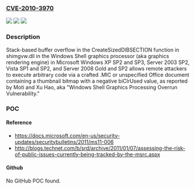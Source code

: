 ### [CVE-2010-3970](https://cve.mitre.org/cgi-bin/cvename.cgi?name=CVE-2010-3970)
![](https://img.shields.io/static/v1?label=Product&message=n%2Fa&color=blue)
![](https://img.shields.io/static/v1?label=Version&message=n%2Fa&color=blue)
![](https://img.shields.io/static/v1?label=Vulnerability&message=n%2Fa&color=brighgreen)

### Description

Stack-based buffer overflow in the CreateSizedDIBSECTION function in shimgvw.dll in the Windows Shell graphics processor (aka graphics rendering engine) in Microsoft Windows XP SP2 and SP3, Server 2003 SP2, Vista SP1 and SP2, and Server 2008 Gold and SP2 allows remote attackers to execute arbitrary code via a crafted .MIC or unspecified Office document containing a thumbnail bitmap with a negative biClrUsed value, as reported by Moti and Xu Hao, aka "Windows Shell Graphics Processing Overrun Vulnerability."

### POC

#### Reference
- https://docs.microsoft.com/en-us/security-updates/securitybulletins/2011/ms11-006
- http://blogs.technet.com/b/srd/archive/2011/01/07/assessing-the-risk-of-public-issues-currently-being-tracked-by-the-msrc.aspx

#### Github
No GitHub POC found.

